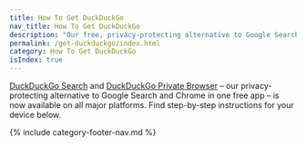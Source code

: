 ```yaml
---
title: How To Get DuckDuckGo
nav_title: How To Get DuckDuckGo
description: "Our free, privacy-protecting alternative to Google Search and Chrome is now available on all major platforms: iOS, Android, Mac and Windows."
permalink: /get-duckduckgo/index.html
category: How To Get DuckDuckGo
isIndex: true
---
```


[DuckDuckGo Search](https://duckduckgo.com) and <a href="{{ site.baseurl }}/get-duckduckgo/does-duckduckgo-make-a-browser/">DuckDuckGo Private Browser</a> – our privacy-protecting alternative to Google Search and Chrome in one free app – is now available on all major platforms. Find step-by-step instructions for your device below.

{% include category-footer-nav.md %}
